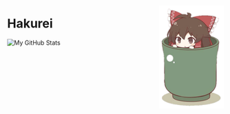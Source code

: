 <p align="center">
  <img align="right" width="30%" alt="hakurei" src="https://github.com/hakureii/hakureii/raw/main/haku_chan.png">
</p>

# Hakurei

<!-- GitHub Stats -->
![My GitHub Stats](https://github-readme-stats.vercel.app/api/top-langs/?username=hakureii&layout=compact&theme=dark)
